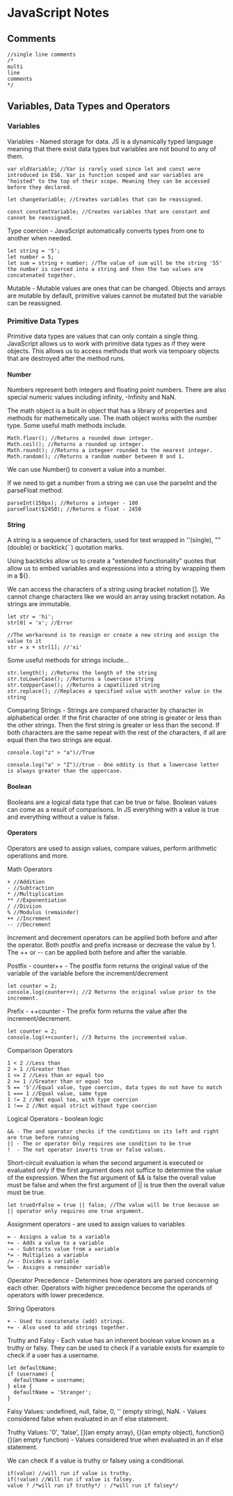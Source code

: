 # JavaScript Notes 

## Comments

```
//single line comments
/*
multi 
line 
comments
*/
```

## Variables, Data Types and Operators 

### Variables

Variables - Named storage for data. JS is a dynamically typed language meaning that there exist data types but variables are not bound to any of them. 

```
var oldVariable; //Var is rarely used since let and const were introduced in ES6. Var is function scoped and var variables are "hoisted" to the top of their scope. Meaning they can be accessed before they declared.

let changeVariable; //Creates variables that can be reassigned.

const constantVariable; //Creates variables that are constant and cannot be reassigned.
```

Type coercion - JavaScript automatically converts types from one to another when needed. 

```
let string = '5';
let number = 5;
let sum = string + number; //The value of sum will be the string '55' the number is coerced into a string and then the two values are concatenated together.
```

Mutable - Mutable values are ones that can be changed. Objects and arrays are mutable by default, primitive values cannot be mutated but the variable can be reassigned. 

### Primitive Data Types

Primitive data types are values that can only contain a single thing. JavaScript allows us to work with primitive data types as if they were objects. This allows us to access methods that work via tempoary objects that are destroyed after the method runs. 

#### Number 

Numbers represent both integers and floating point numbers. There are also special numeric values including infinity, -Infinity and NaN.

The math object is a built in object that has a library of properties and methods for mathemetically use. The math object works with the number type. 
Some useful math methods include. 

```
Math.floor(); //Returns a rounded down integer.
Math.ceil(); //Returns a rounded up integer.
Math.round(); //Returns a integeer rounded to the nearest integer.
Math.random(); //Returns a random number between 0 and 1.
```

We can use Number() to convert a value into a number. 

If we need to get a number from a string we can use the parseInt and the parseFloat method.

```
parseInt(150px); //Returns a integer - 100
parseFloat($2450); //Returns a float - 2450
```

#### String 

A string is a sequence of characters, used for text wrapped in ''(single), ""(double) or backtick(``) quotation marks.

Using backticks allow us to create a "extended functionality" quotes that allow us to embed variables and expressions into a string by wrapping them in a ${}.

We can access the characters of a string using bracket notation []. We cannot change characters like we would an array using bracket notation. As strings are immutable.

```
let str = 'hi';
str[0] = 'x'; //Error 

//The workaround is to reasign or create a new string and assign the value to it
str = x + str[1]; //'xi'
```

Some useful methods for strings include...

```
str.length(); //Returns the length of the string
str.toLowerCase(); //Returns a lowercase string
str.toUpperCase(); //Returns a capatilized string
str.replace(); //Replaces a specified value with another value in the string
```

Comparing Strings - Strings are compared character by character in alphabetical order. If the first character of one string is greater or less than the other strings. Then the first string is greater or less than the second.
If both characters are the same repeat with the rest of the characters, if all are equal then the two strings are equal.

```
console.log("z" > "a")//True

console.log("a" > "Z")//true - One oddity is that a lowercase letter is always greater than the uppercase.
```

#### Boolean 

Booleans are a logical data type that can be true or false. Boolean values can come as a result of comparisons. In JS everything with a value is true and everything without a value is false.

#### Operators 

Operators are used to assign values, compare values, perform arithmetic operations and more.

Math Operators
```
+ //Addition
- //Subtraction 
* //Multiplication
** //Exponentiation
/ //Diviion
% //Modulus (remainder)
++ //Increment 
-- //Decrement
```

Increment and decrement operators can be applied both before and after the operator. Both postfix and prefix increase or decrease the value by 1. The ++ or -- can be applied both before and after the variable.

Postfix - counter++ - The postfix form returns the original value of the variable of the variable before the increment/decrement

```
let counter = 2;
console.log(counter++); //2 Returns the original value prior to the increment.
```

Prefix - ++counter - The prefix form returns the value after the increment/decrement.

```
let counter = 2;
console.log(++counter); //3 Returns the incremented value.
```

Comparison Operators 
```
1 < 2 //Less than
2 > 1 //Greater than
1 <= 2 //Less than or equal too
2 >= 1 //Greater than or equal too
5 == '5'//Equal value, type coercion, data types do not have to match
1 === 1 //Equal value, same type
1 != 2 //Not equal too, with type coercion
1 !== 2 //Not equal strict without type coercion
```

Logical Operators - boolean logic
```
&& - The and operator checks if the conditions on its left and right are true before running
|| - The or operator Only requires one condition to be true
!  - The not operator inverts true or false values.
```

Short-circuit evaluation is when the second argument is executed or evaluated only if the first argument does not suffice to determine the value of the expression. When the fist argument of && is false the overall value must be false and when the first argument of || is true then the overall value must be true.

```
let trueOrFalse = true || false; //The value will be true because an || operator only requires one true argument.
```
Assignment operators - are used to assign values to variables
```
= - Assigns a value to a variable
+= - Adds a value to a variable
-= - Subtracts value from a variable
*= - Multiplies a variable
/= - Divides a variable
%= - Assigns a remainder variable
```

Operator Precedence - Determines how operators are parsed concerning each other. Operators with higher precedence become the operands of operators with lower precedence.

String Operators
```
+ - Used to concatenate (add) strings.
+= - Also used to add strings together.
```

Truthy and Falsy - Each value has an inherent boolean value known as a truthy or falsy. They can be used to check if a variable exists for example to check if a user has a username.

```
let defaultName;
if (username) {
  defaultName = username;
} else {
  defaultName = 'Stranger';
}
```

Falsy Values: undefined, null, false, 0, '' (empty string), NaN. - Values considered false when evaluated in an if else statement.

Truthy Values: '0', 'false', [](an empty array), {}(an empty object), function(){}(an empty function) - Values considered true when evaluated in an if else statement.

We can check if a value is truthy or falsey using a conditional.

```
if(value) //will run if value is truthy.
if(!value) //Will run if value is falsey.
value ? /*will run if truthy*/ : /*will run if falsey*/
```